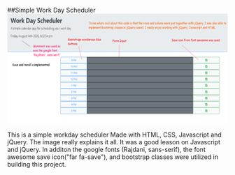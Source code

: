 ##Simple Work Day Scheduler
<img src="./Work Day Scheduler by Joe Farrish.png">

This is a simple workday scheduler Made with HTML, CSS, Javascript and jQuery. The image really explains it all. It was a good leason on Javascript and jQuery. In additon the google fonts (Rajdani, sans-serif), the font awesome save icon("far fa-save"), and bootstrap classes were utilized in building this project. 

